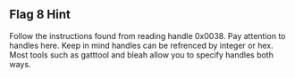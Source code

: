 ## Flag 8 Hint

Follow the instructions found from reading handle 0x0038.  Pay attention to handles here.  Keep in mind handles can be refrenced by integer or hex.  Most tools such as gatttool and bleah allow you to specify handles both ways.
